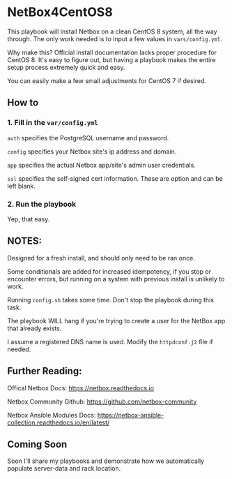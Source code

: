 # NetBox4CentOS8

This playbook will install Netbox on a clean CentOS 8 system, all the way through. The only work needed is to input a few values in `vars/config.yml`.

Why make this? Official install documentation lacks proper procedure for CentOS 8. It's easy to figure out, but having a playbook makes the entire setup process extremely quick and easy.

You can easily make a few small adjustments for CentOS 7 if desired.

## How to

### 1. Fill in the `var/config.yml` 

`auth` specifies the PostgreSQL username and password.

`config` specifies your Netbox site's ip address and domain.

`app` specifies the actual Netbox app/site's admin user credentials.

`ssl` specifies the self-signed cert information. These are option and can be left blank.

### 2. Run the playbook

Yep, that easy.

## NOTES:
Designed for a fresh install, and should only need to be ran once. 

Some conditionals are added for increased idempotency, if you stop or encounter errors, but running on a system with previous install is unlikely to work.

Running `config.sh` takes some time. Don't stop the playbook during this task.

The playbook WILL hang if you're trying to create a user for the NetBox app that already exists.

I assume a registered DNS name is used. Modify the `httpdconf.j2` file if needed.
  
## Further Reading:

Offical Netbox Docs: https://netbox.readthedocs.io

Netbox Community Github: https://github.com/netbox-community

Netbox Ansible Modules Docs: https://netbox-ansible-collection.readthedocs.io/en/latest/

## Coming Soon
Soon I'll share my playbooks and demonstrate how we automatically populate server-data and rack location.

